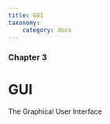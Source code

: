 ```yaml
---
title: GUI
taxonomy:
    category: docs
---
```


### Chapter 3

# GUI

The Graphical User Interface
